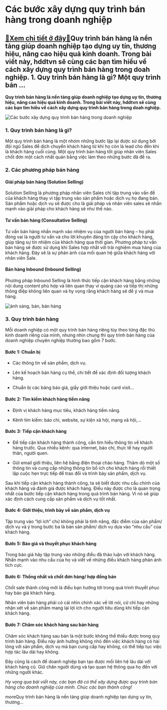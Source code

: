 Các bước xây dựng quy trình bán hàng trong doanh nghiệp
=======================================================

[:gift:Xem chi tiết ở đây:gift:](https://hddtvn.com/cac-buoc-xay-dung-quy-trinh-ban-hang-trong-doanh-nghiep/)Quy trình bán hàng là nền tảng giúp doanh nghiệp tạo dựng uy tín, thương hiệu, nâng cao hiệu quả kinh doanh. Trong bài viết này, hddtvn sẽ cùng các bạn tìm hiểu về cách xây dựng quy trình bán hàng trong doah nghiệp. 1. Quy trình bán hàng là gì? Một quy trình bán …
------------------------------------------------------------------------------------------------------------------------------------------------------------------------------------------------------------------------------------------------------------------------

**Quy trình bán hàng là nền tảng giúp doanh nghiệp tạo dựng uy tín, thương hiệu, nâng cao hiệu quả kinh doanh. Trong bài viết này, hddtvn sẽ cùng các bạn tìm hiểu về cách xây dựng quy trình bán hàng trong doah nghiệp.**


![Các bước xây dựng quy trình bán hàng trong doanh nghiệp](https://hddtvn.com/wp-content/uploads/2021/01/faceless-female-driving-shopping-cart-supermarket_23-2148216111.jpg "Các bước xây dựng quy trình bán hàng trong doanh nghiệp")


### 1. Quy trình bán hàng là gì?


Một quy trình bán hàng là một nhóm những bước lặp lại được sử dụng bởi đội ngũ Sales để dịch chuyển khách hàng từ khi họ còn là lead cho đến khi là khách hàng cuối cùng. Một quy trình bán hàng tốt giúp nhân viên Sales chốt đơn một cách nhất quán bằng việc làm theo những bước đã đề ra.


### 2. Các phương pháp bán hàng


#### Giải pháp bán hàng (Solution Selling)


Solution Selling là phương pháp nhân viên Sales chỉ tập trung vào vấn đề của khách hàng thay vì tập trung vào sản phẩm hoặc dịch vụ họ đang bán. Sản phẩm hoặc dịch vụ sẽ được cho là giải pháp và nhân viên sales sẽ nhấn mạnh vào giải pháp cho khách hàng sẽ như thế nào.


#### Tư vấn bán hàng (Consultative Selling)


Tư vấn bán hàng nhấn mạnh vào nhiệm vụ của người bán hàng – họ phải đóng vai là người tư vấn và cho lời khuyên đáng tin cậy cho khách hàng, giúp tăng sự tín nhiệm của khách hàng qua thời gian. Phương pháp tư vấn bán hàng sẽ được sử dụng khi Sales hợp nhất với trải nghiệm mua hàng của khách hàng. Đây sẽ là sự phản ánh của mối quan hệ giữa khách hàng với nhân viên Sale.


#### Bán hàng Inbound (Inbound Selling)


Phương pháp Inbound Selling là hình thức tiếp cận khách hàng bằng những nội dung content phù hợp và liên quan thay vì quảng cáo và tiếp thị những thông điệp không liên quan và hy vọng rằng khách hàng sẽ để ý và mua hàng.


![ánh sáng, bán, bán hàng](https://hddtvn.com/wp-content/uploads/2021/01/pexels-photo-696205-scaled.jpeg)


### 3. Quy trình bán hàng


Mỗi doanh nghiệp có một quy trình bán hàng riêng tùy theo từng đặc thù kinh doanh riêng của mình, nhưng nhìn chung thì quy trình bán hàng của doanh nghiệp chuyên nghiệp thường bao gồm 7 bước.


#### Bước 1: Chuẩn bị




* Các thông tin về sản phẩm, dịch vụ.

* Lên kế hoạch bán hàng cụ thể, chi tiết để xác định đối tượng khách hàng.

* Chuẩn bị các bảng báo giá, giấy giới thiệu hoặc card visit…



#### Bước 2: Tìm kiếm khách hàng tiềm năng




* Định vị khách hàng mục tiêu, khách hàng tiềm năng.

* Kênh tìm kiếm: báo chí, website, sự kiện xã hội, mạng xã hội,…



#### Bước 3: Tiếp cận khách hàng




* Để tiếp cận khách hàng thành công, cần tìm hiểu thông tin về khách hàng trước. Qua nhiều kênh: qua internet, báo chí, thực tế hay người thân, người quen.

* Gửi email giới thiệu, liên hệ bằng điện thoại chào hàng. Thăm dò một số thông tin và cung cấp những thông tin bổ ích cho khách hàng rồi thiết lập cuộc hẹn trực tiếp để trao đổi và trình bày sản phẩm, dịch vụ.



Sau khi tiếp cận khách hàng thành công, ta sẽ biết được nhu cầu chính của khách hàng và đánh giá được khách hàng. Điều này được cho là quan trọng nhất của bước tiếp cận khách hàng trong quá trình bán hàng. Vì nó sẽ giúp xác định cách cung cấp sản phẩm và dịch vụ tốt nhất.


#### Bước 4: Giới thiệu, trình bày về sản phẩm, dịch vụ


Tập trung vào “lợi ích” chứ không phải là tính năng, đặc điểm của sản phẩm/ dịch vụ và ý trong bước ba là bán sản phẩm/ dịch vụ dựa vào “nhu cầu” của khách hàng.


#### Bước 5: Báo giá và thuyết phục khách hàng


Trong báo giá hãy tập trung vào những điều đã thảo luận với khách hàng. Nhấn mạnh vào nhu cầu của họ và viết về những điều khách hàng phản ánh tích cực.


#### Bước 6: Thống nhất và chốt đơn hàng/ hợp đồng bán


Chốt sale thành công mới là điều bạn hướng tới trong quá trình thuyết phục hay báo giá khách hàng.


Nhân viên bán hàng phải có cái nhìn chính xác về lời nói, cử chỉ hay những nhận xét về sản phẩm mang lại lợi ích cho người tiêu dùng khi tiếp cận khách hàng.


#### Bước 7: Chăm sóc khách hàng sau bán hàng


Chăm sóc khách hàng sau bán là một bước không thể thiếu được trong quy trình bán hàng. Điều này ảnh hưởng không nhỏ đến việc khách hàng có hài lòng với sản phẩm, dịch vụ mà bạn cung cấp hay không, có thể tiếp tục việc hợp tác lâu dài hay không.


Đây cũng là cách để doanh nghiệp bạn tạo được mối liên hệ lâu dài với khách hàng cũ. Giữ chân người dùng và tạo quan hệ thông qua họ đến với những người khác.


*Hy vọng qua bài viết này, các bạn đã có thể xây dựng được quy trình bán hàng cho doanh nghiệp của mình. Chúc các bạn thành công!*


moreQuy trình bán hàng là nền tảng giúp doanh nghiệp tạo dựng uy tín, thương…

